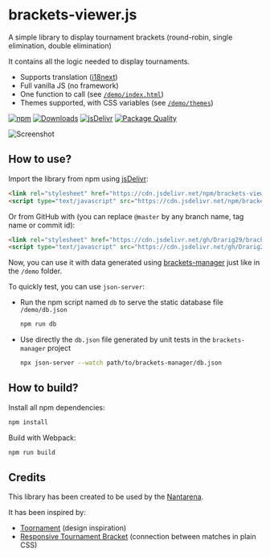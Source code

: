 # brackets-viewer.js

A simple library to display tournament brackets (round-robin, single elimination, double elimination)

It contains all the logic needed to display tournaments.

- Supports translation ([i18next](https://www.i18next.com/))
- Full vanilla JS (no framework)
- One function to call (see [`/demo/index.html`](demo/index.html))
- Themes supported, with CSS variables (see [`/demo/themes`](/demo/themes))

[![npm](https://img.shields.io/npm/v/brackets-viewer.svg)](https://www.npmjs.com/package/brackets-viewer)
[![Downloads](https://img.shields.io/npm/dt/brackets-viewer.svg)](https://www.npmjs.com/package/brackets-viewer)
[![jsDelivr](https://data.jsdelivr.com/v1/package/npm/brackets-viewer/badge?style=rounded)](https://www.jsdelivr.com/package/npm/brackets-viewer)
[![Package Quality](https://packagequality.com/shield/brackets-viewer.svg)](https://packagequality.com/#?package=brackets-viewer)

![Screenshot](screenshot.png)

## How to use?

Import the library from npm using [jsDelivr](https://www.jsdelivr.com/):

```html
<link rel="stylesheet" href="https://cdn.jsdelivr.net/npm/brackets-viewer/dist/brackets-viewer.min.css" />
<script type="text/javascript" src="https://cdn.jsdelivr.net/npm/brackets-viewer/dist/brackets-viewer.min.js"></script>
```

Or from GitHub with (you can replace `@master` by any branch name, tag name or commit id):

```html
<link rel="stylesheet" href="https://cdn.jsdelivr.net/gh/Drarig29/brackets-viewer.js@master/dist/brackets-viewer.min.css" />
<script type="text/javascript" src="https://cdn.jsdelivr.net/gh/Drarig29/brackets-viewer.js@master/dist/brackets-viewer.min.js"></script>
```

Now, you can use it with data generated using [brackets-manager](https://github.com/Drarig29/brackets-manager.js) just like in the `/demo` folder.

To quickly test, you can use `json-server`:

- Run the npm script named `db` to serve the static database file `/demo/db.json`

  ```bash
  npm run db
  ```

- Use directly the `db.json` file generated by unit tests in the `brackets-manager` project

  ```bash
  npx json-server --watch path/to/brackets-manager/db.json
  ```

## How to build?

Install all npm dependencies:

```bash
npm install
```

Build with Webpack:

```bash
npm run build
```

## Credits

This library has been created to be used by the [Nantarena](https://nantarena.net/).

It has been inspired by:

- [Toornament](https://www.toornament.com/en_US/) (design inspiration)
- [Responsive Tournament Bracket](https://codepen.io/jimmyhayek/full/yJkdEB) (connection between matches in plain CSS)
